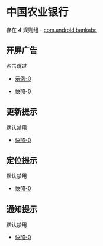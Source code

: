 # 中国农业银行

存在 4 规则组 - [com.android.bankabc](/src/apps/com.android.bankabc.ts)

## 开屏广告

点击跳过

- [示例-0](https://m.gkd.li/57941037/67cfc2f8-a108-4382-976a-0da7d13764e9)

- [快照-0](https://i.gkd.li/import/14179162)

## 更新提示

默认禁用

- [快照-0](https://i.gkd.li/import/14208545)

## 定位提示

默认禁用

- [快照-0](https://i.gkd.li/import/14208572)

## 通知提示

默认禁用

- [快照-0](https://i.gkd.li/import/14208621)
